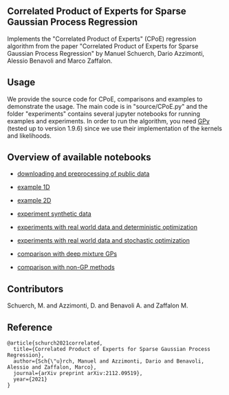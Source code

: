 ## Correlated Product of Experts for Sparse Gaussian Process Regression

Implements the "Correlated Product of Experts" (CPoE) regression algorithm from the paper "Correlated Product of Experts for Sparse Gaussian Process Regression" by Manuel Schuerch, Dario Azzimonti, Alessio Benavoli and Marco Zaffalon.


## Usage

We provide the source code for CPoE, comparisons and examples to demonstrate the usage.
The main code is in "source/CPoE.py" and the folder "experiments" contains several jupyter notebooks for running examples and experiments.
In order to run the algorithm, you need [GPy](https://github.com/SheffieldML/GPy) (tested up to version 1.9.6) since we use their implementation of the kernels and likelihoods.

## Overview of available notebooks

- [downloading and preprocessing of public data](https://github.com/manschuer/CPoE/blob/main/experiments/download_data.ipynb)

- [example 1D](https://github.com/manschuer/CPoE/blob/main/experiments/example_1D.ipynb)

- [example 2D](https://github.com/manschuer/CPoE/blob/main/experiments/example_2D.ipynb)

- [experiment synthetic data](https://github.com/manschuer/CPoE/blob/main/experiments/syntheticData.ipynb)

- [experiments with real world data and deterministic optimization](https://github.com/manschuer/CPoE/blob/main/experiments/realData1.ipynb)

- [experiments with real world data and stochastic optimization](https://github.com/manschuer/CPoE/blob/main/experiments/realData2.ipynb)

- [comparison with deep mixture GPs](https://github.com/manschuer/CPoE/blob/main/experiments//comparisonDSM_py.ipynb)

- [comparison with non-GP methods](https://github.com/manschuer/CPoE/blob/main/experiments/comparison_non_GP.ipynb)


## Contributors

Schuerch, M. and Azzimonti, D. and Benavoli A. and Zaffalon M.

## Reference

```
@article{schurch2021correlated,
  title={Correlated Product of Experts for Sparse Gaussian Process Regression},
  author={Sch{\"u}rch, Manuel and Azzimonti, Dario and Benavoli, Alessio and Zaffalon, Marco},
  journal={arXiv preprint arXiv:2112.09519},
  year={2021}
}
```